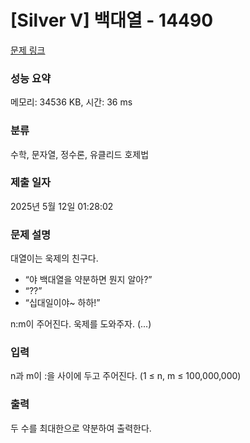 # [Silver V] 백대열 - 14490 

[문제 링크](https://www.acmicpc.net/problem/14490) 

### 성능 요약

메모리: 34536 KB, 시간: 36 ms

### 분류

수학, 문자열, 정수론, 유클리드 호제법

### 제출 일자

2025년 5월 12일 01:28:02

### 문제 설명

<p>대열이는 욱제의 친구다.</p>

<ul>
	<li>“야 백대열을 약분하면 뭔지 알아?”</li>
	<li>“??”</li>
	<li>“십대일이야~ 하하!”</li>
</ul>

<p>n:m이 주어진다. 욱제를 도와주자. (...)</p>

### 입력 

 <p>n과 m이 :을 사이에 두고 주어진다. (1 ≤ n, m ≤ 100,000,000)</p>

### 출력 

 <p>두 수를 최대한으로 약분하여 출력한다.</p>

